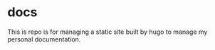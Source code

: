 # docs
This is repo is for managing a static site built by hugo to manage my personal documentation.
